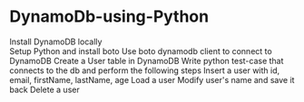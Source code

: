 # DynamoDb-using-Python

Install DynamoDB locally <br>
Setup Python and install boto
Use boto dynamodb client to connect to DynamoDB
Create a User table in DynamoDB
Write python test-case that connects to the db and perform the following steps
Insert a user with id, email, firstName, lastName, age
Load a user
Modify user's name and save it back
Delete a user
